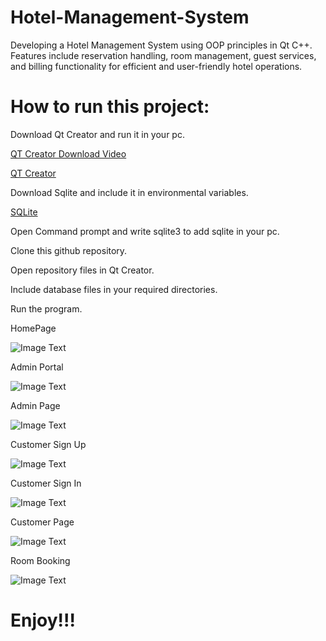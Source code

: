 # Hotel-Management-System
Developing a Hotel Management System using OOP principles in Qt C++. Features include reservation handling, room management, guest services, and billing functionality for efficient and user-friendly hotel operations.

# How to run this project:
Download Qt Creator and run it in your pc.

[QT Creator Download Video](https://www.youtube.com/watch?v=OoVNt-KJ96w)

[QT Creator](https://www.qt.io/download-qt-installer-oss?hsCtaTracking=99d9dd4f-5681-48d2-b096-470725510d34%7C074ddad0-fdef-4e53-8aa8-5e8a876d6ab4)

Download Sqlite and include it in environmental variables.

[SQLite](https://www.sqlite.org/download.html)

Open Command prompt and write sqlite3 to add sqlite in your pc.

Clone this github repository.

Open repository files in Qt Creator.

Include database files in your required directories.

Run the program.


HomePage

![Image Text](https://github.com/Serene-View-Suites/Hotel-Management-System/blob/main/Screenshots/Main.PNG)


Admin Portal

![Image Text](https://github.com/Serene-View-Suites/Hotel-Management-System/blob/main/Screenshots/Admin.PNG)

Admin Page

![Image Text](https://github.com/Serene-View-Suites/Hotel-Management-System/blob/main/Screenshots/AdminPage.PNG)

Customer Sign Up

![Image Text](https://github.com/Serene-View-Suites/Hotel-Management-System/blob/main/Screenshots/Reg.PNG)

Customer Sign In

![Image Text](https://github.com/Serene-View-Suites/Hotel-Management-System/blob/main/Screenshots/SignIn.PNG)

Customer Page

![Image Text](https://github.com/Serene-View-Suites/Hotel-Management-System/blob/main/Screenshots/Customer.PNG)


Room Booking

![Image Text](https://github.com/Serene-View-Suites/Hotel-Management-System/blob/main/Screenshots/Booking.PNG)



# Enjoy!!!
